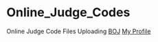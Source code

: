 # Online_Judge_Codes
Online Judge Code Files
Uploading [BOJ](www.boj.kr)
[My Profile](https://solved.ac/profile/icecream126)
